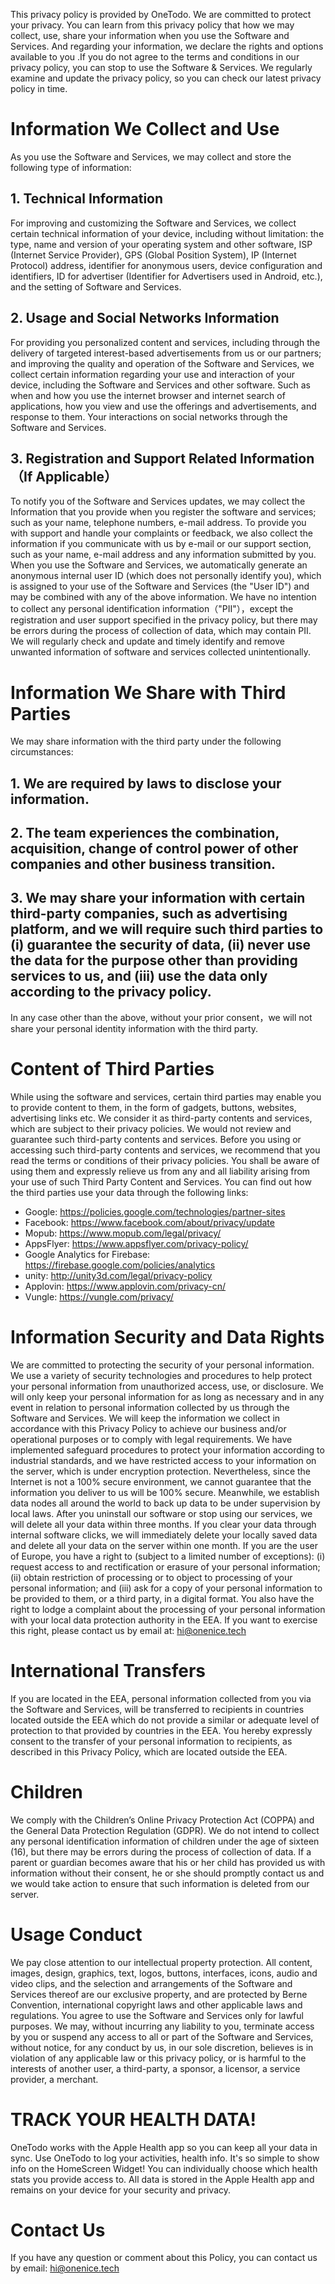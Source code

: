 This privacy policy is provided by OneTodo. We are committed to protect your privacy. You can learn from this privacy policy that how we may collect, use, share your information when you use the Software and Services. And regarding your information, we declare the rights and options available to you .If you do not agree to the terms and conditions in our privacy policy, you can stop to use the Software & Services.
We regularly examine and update the privacy policy, so you can check our latest privacy policy in time.

# Information We Collect and Use
As you use the Software and Services, we may collect and store the following type of information:
## 1. Technical Information
For improving and customizing the Software and Services, we collect certain technical information of your device, including without limitation: the type, name and version of your operating system and other software, ISP (Internet Service Provider), GPS (Global Position System), IP (Internet Protocol) address, identifier for anonymous users, device configuration and identifiers, ID for advertiser (Identifier for Advertisers used in Android, etc.), and the setting of Software and Services.
## 2. Usage and Social Networks Information
For providing you personalized content and services, including through the delivery of targeted interest-based advertisements from us or our partners; and improving the quality and operation of the Software and Services, we collect certain information regarding your use and interaction of your device, including the Software and Services and other software. Such as when and how you use the internet browser and internet search of applications, how you view and use the offerings and advertisements, and response to them. Your interactions on social networks through the Software and Services.
## 3. Registration and Support Related Information （If Applicable）
To notify you of the Software and Services updates, we may collect the Information that you provide when you register the software and services; such as your name, telephone numbers, e-mail address. To provide you with support and handle your complaints or feedback, we also collect the information if you communicate with us by e-mail or our support section, such as your name, e-mail address and any information submitted by you.
When you use the Software and Services, we automatically generate an anonymous internal user ID (which does not personally identify you), which is assigned to your use of the Software and Services (the "User ID") and may be combined with any of the above information.
We have no intention to collect any personal identification information（"PII"），except the registration and user support specified in the privacy policy, but there may be errors during the process of collection of data, which may contain PII. We will regularly check and update and timely identify and remove unwanted information of software and services collected unintentionally.

# Information We Share with Third Parties
We may share information with the third party under the following circumstances:
## 1. We are required by laws to disclose your information.
## 2. The team experiences the combination, acquisition, change of control power of other companies and other business transition.
## 3. We may share your information with certain third-party companies, such as advertising platform, and we will require such third parties to (i) guarantee the security of data, (ii) never use the data for the purpose other than providing services to us, and (iii) use the data only according to the privacy policy.
In any case other than the above, without your prior consent，we will not share your personal identity information with the third party.

# Content of Third Parties
While using the software and services, certain third parties may enable you to provide content to them, in the form of gadgets, buttons, websites, advertising links etc. We consider it as third-party contents and services, which are subject to their privacy policies. We would not review and guarantee such third-party contents and services. Before you using or accessing such third-party contents and services, we recommend that you read the terms or conditions of their privacy policies. You shall be aware of using them and expressly relieve us from any and all liability arising from your use of such Third Party Content and Services.
You can find out how the third parties use your data through the following links:

- Google: https://policies.google.com/technologies/partner-sites
- Facebook: https://www.facebook.com/about/privacy/update
- Mopub: https://www.mopub.com/legal/privacy/
- AppsFlyer: https://www.appsflyer.com/privacy-policy/
- Google Analytics for Firebase: https://firebase.google.com/policies/analytics
- unity: http://unity3d.com/legal/privacy-policy
- Applovin: https://www.applovin.com/privacy-cn/
- Vungle: https://vungle.com/privacy/

# Information Security and Data Rights
We are committed to protecting the security of your personal information. We use a variety of security technologies and procedures to help protect your personal information from unauthorized access, use, or disclosure. We will only keep your personal information for as long as necessary and in any event in relation to personal information collected by us through the Software and Services. We will keep the information we collect in accordance with this Privacy Policy to achieve our business and/or operational purposes or to comply with legal requirements. We have implemented safeguard procedures to protect your information according to industrial standards, and we have restricted access to your information on the server, which is under encryption protection.
Nevertheless, since the Internet is not a 100% secure environment, we cannot guarantee that the information you deliver to us will be 100% secure. Meanwhile, we establish data nodes all around the world to back up data to be under supervision by local laws.
After you uninstall our software or stop using our services, we will delete all your data within three months. If you clear your data through internal software clicks, we will immediately delete your locally saved data and delete all your data on the server within one month.
If you are the user of Europe, you have a right to (subject to a limited number of exceptions): (i) request access to and rectification or erasure of your personal information; (ii) obtain restriction of processing or to object to processing of your personal information; and (iii) ask for a copy of your personal information to be provided to them, or a third party, in a digital format. You also have the right to lodge a complaint about the processing of your personal information with your local data protection authority in the EEA. If you want to exercise this right, please contact us by email at: hi@onenice.tech

# International Transfers
If you are located in the EEA, personal information collected from you via the Software and Services, will be transferred to recipients in countries located outside the EEA which do not provide a similar or adequate level of protection to that provided by countries in the EEA. You hereby expressly consent to the transfer of your personal information to recipients, as described in this Privacy Policy, which are located outside the EEA.

# Children
We comply with the Children’s Online Privacy Protection Act (COPPA) and the General Data Protection Regulation (GDPR). We do not intend to collect any personal identification information of children under the age of sixteen (16), but there may be errors during the process of collection of data. If a parent or guardian becomes aware that his or her child has provided us with information without their consent, he or she should promptly contact us and we would take action to ensure that such information is deleted from our server.

# Usage Conduct
We pay close attention to our intellectual property protection. All content, images, design, graphics, text, logos, buttons, interfaces, icons, audio and video clips, and the selection and arrangements of the Software and Services thereof are our exclusive property, and are protected by Berne Convention, international copyright laws and other applicable laws and regulations.
You agree to use the Software and Services only for lawful purposes. We may, without incurring any liability to you, terminate access by you or suspend any access to all or part of the Software and Services, without notice, for any conduct by us, in our sole discretion, believes is in violation of any applicable law or this privacy policy, or is harmful to the interests of another user, a third-party, a sponsor, a licensor, a service provider, a merchant.

# TRACK YOUR HEALTH DATA!
OneTodo works with the Apple Health app so you can keep all your data in sync.
Use OneTodo to log your activities, health info. It's so simple to show info on the HomeScreen Widget!
You can individually choose which health stats you provide access to. All data is stored in the Apple Health app and remains on your device for your security and privacy.

# Contact Us
If you have any question or comment about this Policy, you can contact us by email: hi@onenice.tech
